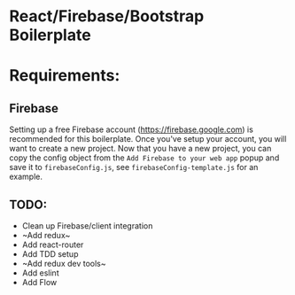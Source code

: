 React/Firebase/Bootstrap Boilerplate
====================================

Requirements:
=============

## Firebase
Setting up a free Firebase account (https://firebase.google.com) is recommended for this boilerplate. Once you've setup your account, you will want to create a new project. Now that you have a new project, you can copy the config object from the `Add Firebase to your web app` popup and save it to `firebaseConfig.js`, see `firebaseConfig-template.js` for an example.

## TODO:

* Clean up Firebase/client integration
* ~Add redux~
* Add react-router
* Add TDD setup
* ~Add redux dev tools~
* Add eslint
* Add Flow
